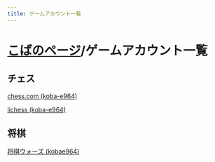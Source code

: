 ```yaml
---
title: ゲームアカウント一覧
---
```


# [こばのページ](/index.html)/ゲームアカウント一覧
## チェス
[chess.com (koba-e964)](https://www.chess.com/member/koba-e964)

[lichess (koba-e964)](https://lichess.org/@/koba-e964)

## 将棋
[将棋ウォーズ (kobae964)](https://shogiwars.heroz.jp/users/mypage/kobae964)
